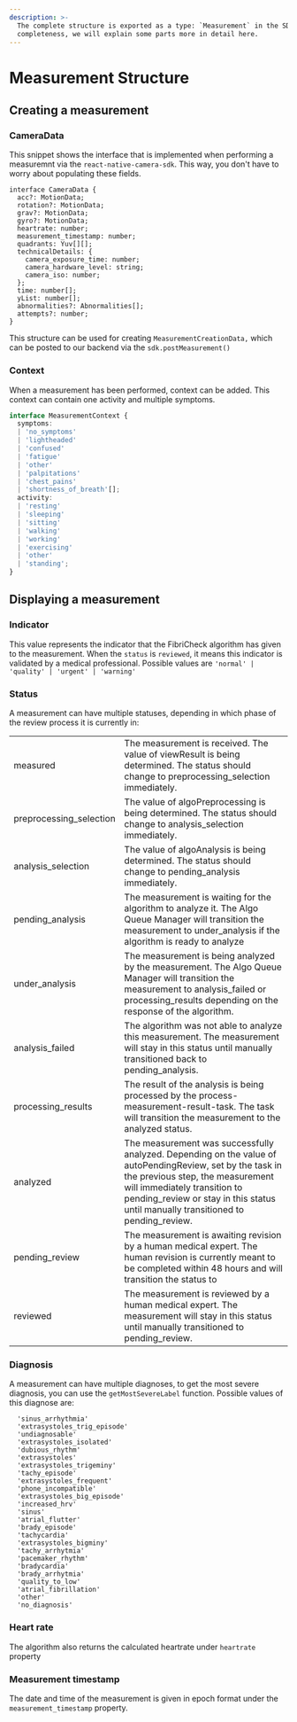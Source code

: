 ```yaml
---
description: >-
  The complete structure is exported as a type: `Measurement` in the SDK. For
  completeness, we will explain some parts more in detail here.
---
```


# Measurement Structure

## Creating a measurement

### CameraData

This snippet shows the interface that is implemented when performing a measuremnt via the `react-native-camera-sdk`. This way, you don't have to worry about populating these fields.

```
interface CameraData {
  acc?: MotionData;
  rotation?: MotionData;
  grav?: MotionData;
  gyro?: MotionData;
  heartrate: number;
  measurement_timestamp: number;
  quadrants: Yuv[][];
  technicalDetails: {
    camera_exposure_time: number;
    camera_hardware_level: string;
    camera_iso: number;
  };
  time: number[];
  yList: number[];
  abnormalities?: Abnormalities[];
  attempts?: number;
}
```

This structure can be used for creating `MeasurementCreationData,` which can be posted to our backend via the `sdk.postMeasurement()`

### Context

When a measurement has been performed, context can be added. This context can contain one activity and multiple symptoms.&#x20;

```typescript
interface MeasurementContext {
  symptoms:
  | 'no_symptoms'
  | 'lightheaded'
  | 'confused'
  | 'fatigue'
  | 'other'
  | 'palpitations'
  | 'chest_pains'
  | 'shortness_of_breath'[];
  activity:
  | 'resting'
  | 'sleeping'
  | 'sitting'
  | 'walking'
  | 'working'
  | 'exercising'
  | 'other'
  | 'standing';
}
```

## Displaying a measurement

### Indicator

This value represents the indicator that the FibriCheck algorithm has given to the measurement. When the `status` is `reviewed`, it means this indicator is validated by a medical professional. Possible values are `'normal' | 'quality' | 'urgent' | 'warning'`

### Status

A measurement can have multiple statuses, depending in which phase of the review process it is currently in:

|                          |                                                                                                                                                                                                                                                                     |
| ------------------------ | ------------------------------------------------------------------------------------------------------------------------------------------------------------------------------------------------------------------------------------------------------------------- |
| measured                 | The measurement is received. The value of viewResult is being determined. The status should change to preprocessing\_selection immediately.                                                                                                                         |
| preprocessing\_selection | The value of algoPreprocessing is being determined. The status should change to analysis\_selection immediately.                                                                                                                                                    |
| analysis\_selection      | The value of algoAnalysis is being determined. The status should change to pending\_analysis immediately.                                                                                                                                                           |
| pending\_analysis        | The measurement is waiting for the algorithm to analyze it. The Algo Queue Manager will transition the measurement to under\_analysis if the algorithm is ready to analyze                                                                                          |
| under\_analysis          | The measurement is being analyzed by the measurement. The Algo Queue Manager will transition the measurement to analysis\_failed or processing\_results depending on the response of the algorithm.                                                                 |
| analysis\_failed         | The algorithm was not able to analyze this measurement. The measurement will stay in this status until manually transitioned back to pending\_analysis.                                                                                                             |
| processing\_results      | The result of the analysis is being processed by the process-measurement-result-task. The task will transition the measurement to the analyzed status.                                                                                                              |
| analyzed                 | The measurement was successfully analyzed. Depending on the value of autoPendingReview, set by the task in the previous step, the measurement will immediately transition to pending\_review or stay in this status until manually transitioned to pending\_review. |
| pending\_review          | The measurement is awaiting revision by a human medical expert. The human revision is currently meant to be completed within 48 hours and will transition the status to                                                                                             |
| reviewed                 | The measurement is reviewed by a human medical expert. The measurement will stay in this status until manually transitioned to pending\_review.                                                                                                                     |

### Diagnosis

A measurement can have multiple diagnoses, to get the most severe diagnosis, you can use the `getMostSevereLabel` function. Possible values of this diagnose are:&#x20;

```
  'sinus_arrhythmia'
  'extrasystoles_trig_episode'
  'undiagnosable'
  'extrasystoles_isolated'
  'dubious_rhythm'
  'extrasystoles'
  'extrasystoles_trigeminy'
  'tachy_episode'
  'extrasystoles_frequent'
  'phone_incompatible'
  'extrasystoles_big_episode'
  'increased_hrv'
  'sinus'
  'atrial_flutter'
  'brady_episode'
  'tachycardia'
  'extrasystoles_bigminy'
  'tachy_arrhytmia'
  'pacemaker_rhythm'
  'bradycardia'
  'brady_arrhytmia'
  'quality_to_low'
  'atrial_fibrillation'
  'other' 
  'no_diagnosis'
```

### Heart rate

The algorithm also returns the calculated heartrate under `heartrate` property

### Measurement timestamp

The date and time of the measurement is given in epoch format under the `measurement_timestamp` property.

